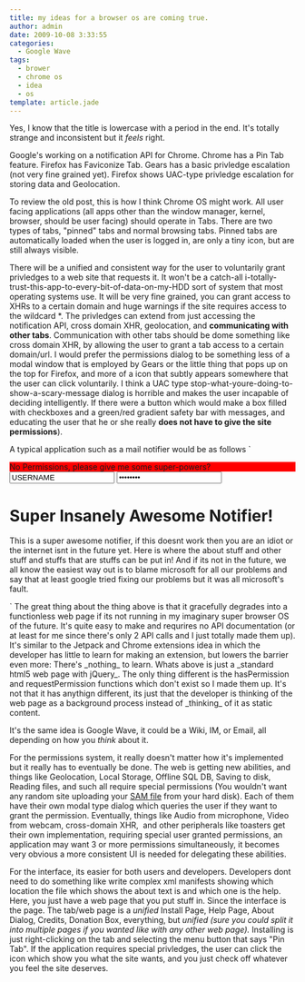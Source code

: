 ```yaml
---
title: my ideas for a browser os are coming true.
author: admin
date: 2009-10-08 3:33:55
categories:
  - Google Wave
tags: 
  - brower
  - chrome os
  - idea
  - os
template: article.jade
---
```


Yes, I know that the title is lowercase with a period in the end. It's totally strange and inconsistent but it _feels_ right.

Google's working on a notification API for Chrome. Chrome has a Pin Tab feature. Firefox has Faviconize Tab. Gears has a basic privledge escalation (not very fine grained yet). Firefox shows UAC-type privledge escalation for storing data and Geolocation.

To review the old post, this is how I think Chrome OS might work. All user facing applications (all apps other than the window manager, kernel, browser, should be user facing) should operate in Tabs. There are two types of tabs, "pinned" tabs and normal browsing tabs. Pinned tabs are automatically loaded when the user is logged in, are only a tiny icon, but are still always visible.

There will be a unified and consistent way for the user to voluntarily grant privledges to a web site that requests it. It won't be a catch-all i-totally-trust-this-app-to-every-bit-of-data-on-my-HDD sort of system that most operating systems use. It will be very fine grained, you can grant access to XHRs to a certain domain and huge warnings if the site requires access to the wildcard *. The privledges can extend from just accessing the notification API, cross domain XHR, geolocation, and **communicating with other tabs**. Communication with other tabs should be dome something like cross domain XHR, by allowing the user to grant a tab access to a certain domain/url. I would prefer the permissions dialog to be something less of a modal window that is employed by Gears or the little thing that pops up on the top for Firefox, and more of a icon that subtly appears somewhere that the user can click voluntarily. I think a UAC type stop-what-youre-doing-to-show-a-scary-message dialog is horrible and makes the user incapable of deciding intelligently. If there were a button which would make a box filled with checkboxes and a green/red gradient safety bar with messages, and educating the user that he or she really **does not have to give the site permissions**).

A typical application such as a mail notifier would be as follows
`<!doctype html>
<html>
<head><script src="jquery.js"></script></head><body>
<script>
if(navigator.requestPermission){
navigator.requestPermission("xhr","http://site.com/api.json")
navigator.requestPermission("notify")
}
setInterval(function(){
if(navigator.hasPermission && navigator.hasPermission("xhr","http://site.com/api.json" && navigator.hasPermission("notify")){
$("#status").html("YAYNESS! You granted Awesomeness!").css("background-color","green")
$.ajax("http://site.com/api.json", {user: $("#userid").val(), pass: $("#pass").val()}, function(data){
$.each(data,function(message){
notify(message.summary)
})
})
}else{
$("#status").html("no permissions!")
},1000);
</script>
<div id="status" style="background-color: red">No Permissions, please give me some super-powers?</div>
<input id="userid" type="text" value="USERNAME" />
<input id="pass" type="password" value="PASSWORD" />

# Super Insanely Awesome Notifier!

This is a super awesome notifier, if this doesnt work then you are an idiot or
the internet isnt in the future yet. Here is where the about stuff and other stuff
and stuffs that are stuffs can be put in! And if its not in the future, we all know
the easiest way out is to blame microsoft for all our problems and say that at
least google tried fixing our problems but it was all microsoft's fault.

</body>
<html>`
The great thing about the thing above is that it gracefully degrades into a functionless web page if its not running in my imaginary super browser OS of the future. It's quite easy to make and requrires no API documentation (or at least for me since there's only 2 API calls and I just totally made them up). It's similar to the Jetpack and Chrome extensions idea in which the developer has little to learn for making an extension, but lowers the barrier even more: There's _nothing_ to learn. Whats above is just a _standard html5 web page with jQuery_. The only thing different is the hasPermission and requestPermission functions which don't exist so I made them up. It's not that it has anythign different, its just that the developer is thinking of the web page as a background process instead of _thinking_ of it as static content.

It's the same idea is Google Wave, it could be a Wiki, IM, or Email, all depending on how you _think_ about it.

For the permissions system, it really doesn't matter how it's implemented but it really has to eventually be done. The web is getting new abilities, and things like Geolocation, Local Storage, Offline SQL DB, Saving to disk, Reading files, and such all require special permissions (You wouldn't want any random site uploading your [SAM file](http://www.hackinthebox.org/modules.php?op=modload&amp;name=News&amp;file=article&amp;sid=5721&amp;mode=thread&amp;order=0&amp;thold=0) from your hard disk). Each of them have their own modal type dialog which queries the user if they want to grant the permission. Eventually, things like Audio from microphone, Video from webcam, cross-domain XHR,  and other peripherals like toasters get their own implementation, requiring special user granted permissions, an application may want 3 or more permissions simultaneously, it becomes very obvious a more consistent UI is needed for delegating these abilities.

For the interface, its easier for both users and developers. Developers dont need to do something like write complex xml manifests showing which location the file which shows the about text is and which one is the help. Here, you just have a web page that you put stuff in. Since the interface is the page. The tab/web page is a _unified_ Install Page, Help Page, About Dialog, Credits, Donation Box, everything, but _unified _(sure you could split it into multiple pages if you wanted like with any other web page)_._ Installing is just right-clicking on the tab and selecting the menu button that says "Pin Tab". If the application requires special privledges, the user can <span style="background-color: #ffffff;">click the icon which show you what the site wants, and you just check off whatever you feel the site deserves.</span>
